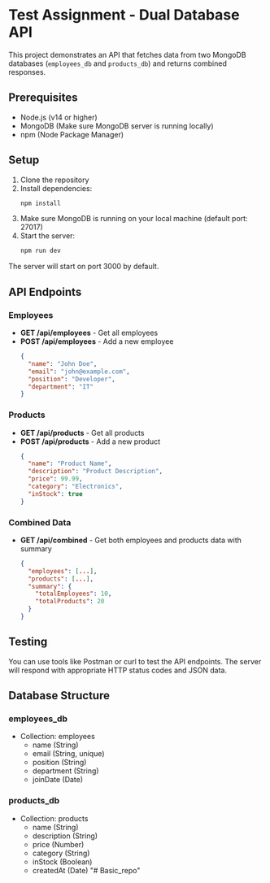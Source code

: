 # Test Assignment - Dual Database API

This project demonstrates an API that fetches data from two MongoDB databases (`employees_db` and `products_db`) and returns combined responses.

## Prerequisites

- Node.js (v14 or higher)
- MongoDB (Make sure MongoDB server is running locally)
- npm (Node Package Manager)

## Setup

1. Clone the repository
2. Install dependencies:
   ```bash
   npm install
   ```
3. Make sure MongoDB is running on your local machine (default port: 27017)
4. Start the server:
   ```bash
   npm run dev
   ```

The server will start on port 3000 by default.

## API Endpoints

### Employees

- **GET /api/employees** - Get all employees
- **POST /api/employees** - Add a new employee
  ```json
  {
    "name": "John Doe",
    "email": "john@example.com",
    "position": "Developer",
    "department": "IT"
  }
  ```

### Products

- **GET /api/products** - Get all products
- **POST /api/products** - Add a new product
  ```json
  {
    "name": "Product Name",
    "description": "Product Description",
    "price": 99.99,
    "category": "Electronics",
    "inStock": true
  }
  ```

### Combined Data

- **GET /api/combined** - Get both employees and products data with summary
  ```json
  {
    "employees": [...],
    "products": [...],
    "summary": {
      "totalEmployees": 10,
      "totalProducts": 20
    }
  }
  ```

## Testing

You can use tools like Postman or curl to test the API endpoints. The server will respond with appropriate HTTP status codes and JSON data.

## Database Structure

### employees_db
- Collection: employees
  - name (String)
  - email (String, unique)
  - position (String)
  - department (String)
  - joinDate (Date)

### products_db
- Collection: products
  - name (String)
  - description (String)
  - price (Number)
  - category (String)
  - inStock (Boolean)
  - createdAt (Date) "# Basic_repo" 
